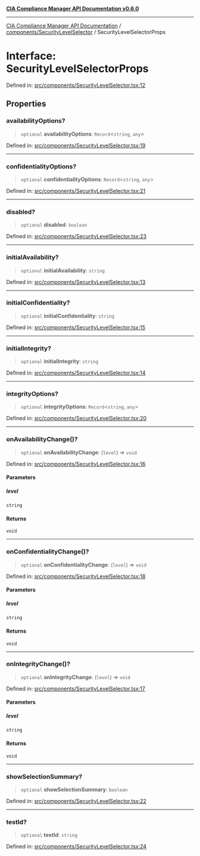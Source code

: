 [**CIA Compliance Manager API Documentation v0.6.0**](../../../README.md)

***

[CIA Compliance Manager API Documentation](../../../modules.md) / [components/SecurityLevelSelector](../README.md) / SecurityLevelSelectorProps

# Interface: SecurityLevelSelectorProps

Defined in: [src/components/SecurityLevelSelector.tsx:12](https://github.com/Hack23/cia-compliance-manager/blob/32fe683007dd7fe1aa6b244d2353e60fab4f51de/src/components/SecurityLevelSelector.tsx#L12)

## Properties

### availabilityOptions?

> `optional` **availabilityOptions**: `Record`\<`string`, `any`\>

Defined in: [src/components/SecurityLevelSelector.tsx:19](https://github.com/Hack23/cia-compliance-manager/blob/32fe683007dd7fe1aa6b244d2353e60fab4f51de/src/components/SecurityLevelSelector.tsx#L19)

***

### confidentialityOptions?

> `optional` **confidentialityOptions**: `Record`\<`string`, `any`\>

Defined in: [src/components/SecurityLevelSelector.tsx:21](https://github.com/Hack23/cia-compliance-manager/blob/32fe683007dd7fe1aa6b244d2353e60fab4f51de/src/components/SecurityLevelSelector.tsx#L21)

***

### disabled?

> `optional` **disabled**: `boolean`

Defined in: [src/components/SecurityLevelSelector.tsx:23](https://github.com/Hack23/cia-compliance-manager/blob/32fe683007dd7fe1aa6b244d2353e60fab4f51de/src/components/SecurityLevelSelector.tsx#L23)

***

### initialAvailability?

> `optional` **initialAvailability**: `string`

Defined in: [src/components/SecurityLevelSelector.tsx:13](https://github.com/Hack23/cia-compliance-manager/blob/32fe683007dd7fe1aa6b244d2353e60fab4f51de/src/components/SecurityLevelSelector.tsx#L13)

***

### initialConfidentiality?

> `optional` **initialConfidentiality**: `string`

Defined in: [src/components/SecurityLevelSelector.tsx:15](https://github.com/Hack23/cia-compliance-manager/blob/32fe683007dd7fe1aa6b244d2353e60fab4f51de/src/components/SecurityLevelSelector.tsx#L15)

***

### initialIntegrity?

> `optional` **initialIntegrity**: `string`

Defined in: [src/components/SecurityLevelSelector.tsx:14](https://github.com/Hack23/cia-compliance-manager/blob/32fe683007dd7fe1aa6b244d2353e60fab4f51de/src/components/SecurityLevelSelector.tsx#L14)

***

### integrityOptions?

> `optional` **integrityOptions**: `Record`\<`string`, `any`\>

Defined in: [src/components/SecurityLevelSelector.tsx:20](https://github.com/Hack23/cia-compliance-manager/blob/32fe683007dd7fe1aa6b244d2353e60fab4f51de/src/components/SecurityLevelSelector.tsx#L20)

***

### onAvailabilityChange()?

> `optional` **onAvailabilityChange**: (`level`) => `void`

Defined in: [src/components/SecurityLevelSelector.tsx:16](https://github.com/Hack23/cia-compliance-manager/blob/32fe683007dd7fe1aa6b244d2353e60fab4f51de/src/components/SecurityLevelSelector.tsx#L16)

#### Parameters

##### level

`string`

#### Returns

`void`

***

### onConfidentialityChange()?

> `optional` **onConfidentialityChange**: (`level`) => `void`

Defined in: [src/components/SecurityLevelSelector.tsx:18](https://github.com/Hack23/cia-compliance-manager/blob/32fe683007dd7fe1aa6b244d2353e60fab4f51de/src/components/SecurityLevelSelector.tsx#L18)

#### Parameters

##### level

`string`

#### Returns

`void`

***

### onIntegrityChange()?

> `optional` **onIntegrityChange**: (`level`) => `void`

Defined in: [src/components/SecurityLevelSelector.tsx:17](https://github.com/Hack23/cia-compliance-manager/blob/32fe683007dd7fe1aa6b244d2353e60fab4f51de/src/components/SecurityLevelSelector.tsx#L17)

#### Parameters

##### level

`string`

#### Returns

`void`

***

### showSelectionSummary?

> `optional` **showSelectionSummary**: `boolean`

Defined in: [src/components/SecurityLevelSelector.tsx:22](https://github.com/Hack23/cia-compliance-manager/blob/32fe683007dd7fe1aa6b244d2353e60fab4f51de/src/components/SecurityLevelSelector.tsx#L22)

***

### testId?

> `optional` **testId**: `string`

Defined in: [src/components/SecurityLevelSelector.tsx:24](https://github.com/Hack23/cia-compliance-manager/blob/32fe683007dd7fe1aa6b244d2353e60fab4f51de/src/components/SecurityLevelSelector.tsx#L24)
